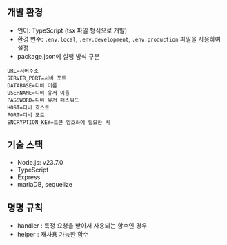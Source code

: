 ## 개발 환경

- 언어: TypeScript (tsx 파일 형식으로 개발)
- 환경 변수: `.env.local`, `.env.development`, `.env.production` 파일을 사용하여 설정 
- package.json에 실행 방식 구분 

```
URL=서버주소
SERVER_PORT=서버 포트
DATABASE=디비 이름
USERNAME=디비 유저 이름
PASSWORD=디비 유저 패스워드
HOST=디비 호스트
PORT=디비 포트
ENCRYPTION_KEY=토큰 암호화에 필요한 키
```

## 기술 스택

- Node.js: v23.7.0
- TypeScript
- Express
- mariaDB, sequelize


## 명명 규칙
- handler : 특정 요청을 받아서 사용되는 함수인 경우 
- helper : 재사용 가능한 함수
